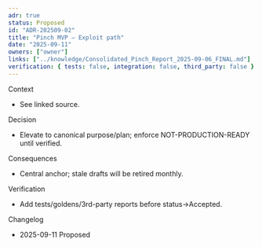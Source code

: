 ```yaml
---
adr: true
status: Proposed
id: "ADR-202509-02"
title: "Pinch MVP — Exploit path"
date: "2025-09-11"
owners: ["owner"]
links: ["../knowledge/Consolidated_Pinch_Report_2025-09-06_FINAL.md"]
verification: { tests: false, integration: false, third_party: false }
---
```


Context

- See linked source.

Decision

- Elevate to canonical purpose/plan; enforce NOT-PRODUCTION-READY until verified.

Consequences

- Central anchor; stale drafts will be retired monthly.

Verification

- Add tests/goldens/3rd-party reports before status→Accepted.

Changelog

- 2025-09-11 Proposed
